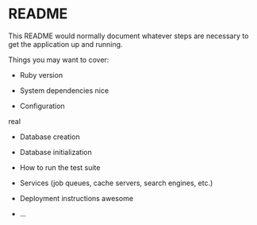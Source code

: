 # README

This README would normally document whatever steps are necessary to get the
application up and running.

Things you may want to cover:

* Ruby version

* System dependencies
nice
* Configuration

real

* Database creation

* Database initialization

* How to run the test suite

* Services (job queues, cache servers, search engines, etc.)

* Deployment instructions
awesome
* ...
